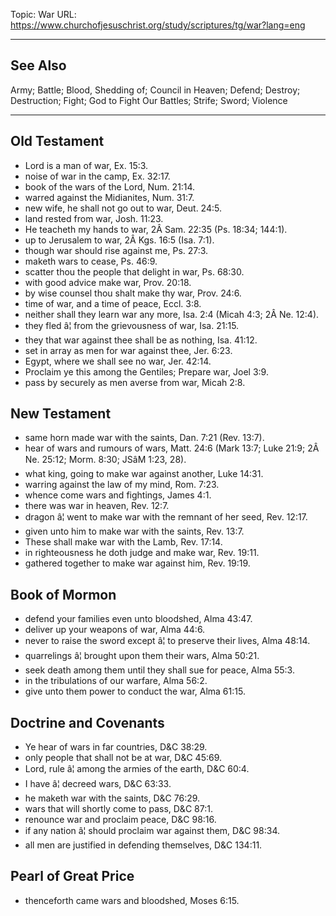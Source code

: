 Topic: War
URL: https://www.churchofjesuschrist.org/study/scriptures/tg/war?lang=eng

---

## See Also

Army; Battle; Blood, Shedding of; Council in Heaven; Defend; Destroy; Destruction; Fight; God to Fight Our Battles; Strife; Sword; Violence

---

## Old Testament

- Lord is a man of war, Ex. 15:3.
- noise of war in the camp, Ex. 32:17.
- book of the wars of the Lord, Num. 21:14.
- warred against the Midianites, Num. 31:7.
- new wife, he shall not go out to war, Deut. 24:5.
- land rested from war, Josh. 11:23.
- He teacheth my hands to war, 2Â Sam. 22:35 (Ps. 18:34; 144:1).
- up to Jerusalem to war, 2Â Kgs. 16:5 (Isa. 7:1).
- though war should rise against me, Ps. 27:3.
- maketh wars to cease, Ps. 46:9.
- scatter thou the people that delight in war, Ps. 68:30.
- with good advice make war, Prov. 20:18.
- by wise counsel thou shalt make thy war, Prov. 24:6.
- time of war, and a time of peace, Eccl. 3:8.
- neither shall they learn war any more, Isa. 2:4 (Micah 4:3; 2Â Ne. 12:4).
- they fled â¦ from the grievousness of war, Isa. 21:15.
- they that war against thee shall be as nothing, Isa. 41:12.
- set in array as men for war against thee, Jer. 6:23.
- Egypt, where we shall see no war, Jer. 42:14.
- Proclaim ye this among the Gentiles; Prepare war, Joel 3:9.
- pass by securely as men averse from war, Micah 2:8.

## New Testament

- same horn made war with the saints, Dan. 7:21 (Rev. 13:7).
- hear of wars and rumours of wars, Matt. 24:6 (Mark 13:7; Luke 21:9; 2Â Ne. 25:12; Morm. 8:30; JSâM 1:23, 28).
- what king, going to make war against another, Luke 14:31.
- warring against the law of my mind, Rom. 7:23.
- whence come wars and fightings, James 4:1.
- there was war in heaven, Rev. 12:7.
- dragon â¦ went to make war with the remnant of her seed, Rev. 12:17.
- given unto him to make war with the saints, Rev. 13:7.
- These shall make war with the Lamb, Rev. 17:14.
- in righteousness he doth judge and make war, Rev. 19:11.
- gathered together to make war against him, Rev. 19:19.

## Book of Mormon

- defend your families even unto bloodshed, Alma 43:47.
- deliver up your weapons of war, Alma 44:6.
- never to raise the sword except â¦ to preserve their lives, Alma 48:14.
- quarrelings â¦ brought upon them their wars, Alma 50:21.
- seek death among them until they shall sue for peace, Alma 55:3.
- in the tribulations of our warfare, Alma 56:2.
- give unto them power to conduct the war, Alma 61:15.

## Doctrine and Covenants

- Ye hear of wars in far countries, D&C 38:29.
- only people that shall not be at war, D&C 45:69.
- Lord, rule â¦ among the armies of the earth, D&C 60:4.
- I have â¦ decreed wars, D&C 63:33.
- he maketh war with the saints, D&C 76:29.
- wars that will shortly come to pass, D&C 87:1.
- renounce war and proclaim peace, D&C 98:16.
- if any nation â¦ should proclaim war against them, D&C 98:34.
- all men are justified in defending themselves, D&C 134:11.

## Pearl of Great Price

- thenceforth came wars and bloodshed, Moses 6:15.


